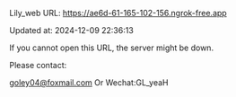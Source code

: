 Lily_web URL: https://ae6d-61-165-102-156.ngrok-free.app

Updated at: 2024-12-09 22:36:13

If you cannot open this URL, the server might be down.

Please contact: 

goley04@foxmail.com Or Wechat:GL_yeaH